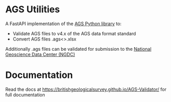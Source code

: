# AGS Utilities

A FastAPI implementation of the [AGS Python library](https://gitlab.com/ags-data-format-wg/ags-python-library) to:

- Validate AGS files to v4.x of the AGS data format standard
- Convert AGS files .ags<>.xlsx

Additionally .ags files can be validated for submission to the [National Geoscience Data Center (NGDC)](http://transfer.bgs.ac.uk/ingestion)

# Documentation 

Read the docs at https://britishgeologicalsurvey.github.io/AGS-Validator/ for full documentation

